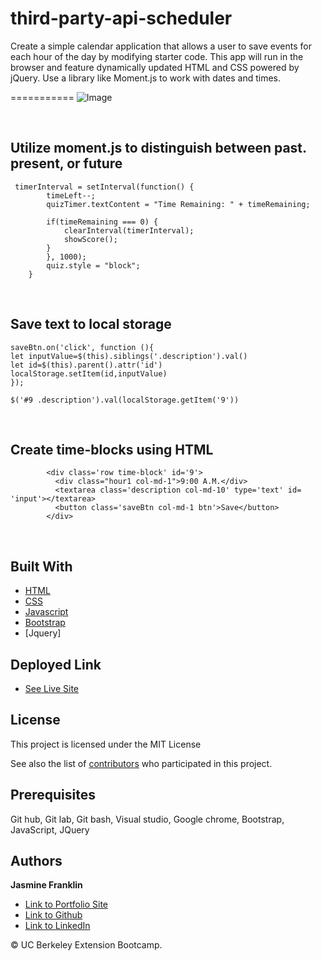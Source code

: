 # third-party-api-scheduler
Create a simple calendar application that allows a user to save events for each hour of the day by modifying starter code. This app will run in the browser and feature dynamically updated HTML and CSS powered by jQuery. Use a library like Moment.js to work with dates and times.

===========
![Image](website4.png)

<br>

## Utilize moment.js to distinguish between past. present, or future

```
 timerInterval = setInterval(function() {
        timeLeft--;
        quizTimer.textContent = "Time Remaining: " + timeRemaining;

        if(timeRemaining === 0) {
            clearInterval(timerInterval);
            showScore();
        }
        }, 1000);
        quiz.style = "block";
    }
```
<br>

## Save text to local storage

```
saveBtn.on('click', function (){
let inputValue=$(this).siblings('.description').val()
let id=$(this).parent().attr('id')
localStorage.setItem(id,inputValue)
});

$('#9 .description').val(localStorage.getItem('9'))
```
<br>

## Create time-blocks using HTML

```
        <div class='row time-block' id='9'>
          <div class="hour1 col-md-1">9:00 A.M.</div>
          <textarea class='description col-md-10' type='text' id= 'input'></textarea>
          <button class='saveBtn col-md-1 btn'>Save</button>
        </div>
```

<br>

## Built With

* [HTML](https://developer.mozilla.org/en-US/docs/Web/HTML)
* [CSS](https://developer.mozilla.org/en-US/docs/Web/CSS)
* [Javascript](https://developer.mozilla.org/en-US/docs/Web/JavaScript)
* [Bootstrap](https://getbootstrap.com/)
* [Jquery]

## Deployed Link

* [See Live Site](https://jas-f.github.io/third-party-api-scheduler/)

## License

This project is licensed under the MIT License 

See also the list of [contributors](https://github.com/your/project/contributors) who participated in this project.

## Prerequisites

Git hub,
Git lab,
Git bash,
Visual studio,
Google chrome,
Bootstrap,
JavaScript,
JQuery

## Authors

**Jasmine Franklin** 

- [Link to Portfolio Site](https://jas-f.github.io/responsive-portfolio/)
- [Link to Github](https://github.com/)
- [Link to LinkedIn](https://www.linkedin.com/in/jasmine-franklin-8b08ba121)

<p>&copy; UC Berkeley Extension Bootcamp.</p>